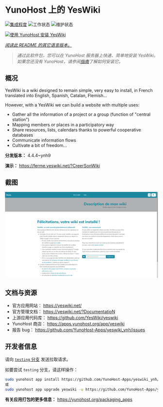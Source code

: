 <!--
注意：此 README 由 <https://github.com/YunoHost/apps/tree/master/tools/readme_generator> 自动生成
请勿手动编辑。
-->

# YunoHost 上的 YesWiki

[![集成程度](https://dash.yunohost.org/integration/yeswiki.svg)](https://ci-apps.yunohost.org/ci/apps/yeswiki/) ![工作状态](https://ci-apps.yunohost.org/ci/badges/yeswiki.status.svg) ![维护状态](https://ci-apps.yunohost.org/ci/badges/yeswiki.maintain.svg)

[![使用 YunoHost 安装 YesWiki](https://install-app.yunohost.org/install-with-yunohost.svg)](https://install-app.yunohost.org/?app=yeswiki)

*[阅读此 README 的其它语言版本。](./ALL_README.md)*

> *通过此软件包，您可以在 YunoHost 服务器上快速、简单地安装 YesWiki。*  
> *如果您还没有 YunoHost，请参阅[指南](https://yunohost.org/install)了解如何安装它。*

## 概况

YesWiki is a wiki designed to remain simple, very easy to install, in French translated into English, Spanish, Catalan, Flemish...

However, with a YesWiki we can build a website with multiple uses:
- Gather all the information of a project or a group (function of "central station")
- Mapping members or places in a participatory way
- Share resources, lists, calendars thanks to powerful cooperative databases
- Communicate information flows
- Cultivate a bit of freedom...


**分发版本：** 4.4.4~ynh9

**演示：** <https://ferme.yeswiki.net/?CreerSonWiki>

## 截图

![YesWiki 的截图](./doc/screenshots/yeswiki_screenshots.png)

## 文档与资源

- 官方应用网站： <https://yeswiki.net/>
- 官方管理文档： <https://yeswiki.net/?DocumentatioN>
- 上游应用代码库： <https://github.com/YesWiki/yeswiki>
- YunoHost 商店： <https://apps.yunohost.org/app/yeswiki>
- 报告 bug： <https://github.com/YunoHost-Apps/yeswiki_ynh/issues>

## 开发者信息

请向 [`testing` 分支](https://github.com/YunoHost-Apps/yeswiki_ynh/tree/testing) 发送拉取请求。

如要尝试 `testing` 分支，请这样操作：

```bash
sudo yunohost app install https://github.com/YunoHost-Apps/yeswiki_ynh/tree/testing --debug
或
sudo yunohost app upgrade yeswiki -u https://github.com/YunoHost-Apps/yeswiki_ynh/tree/testing --debug
```

**有关应用打包的更多信息：** <https://yunohost.org/packaging_apps>

